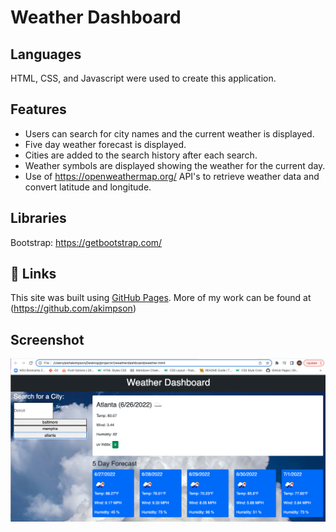 # Weather Dashboard

## Languages

HTML, CSS, and Javascript were used to create this application.

## Features

- Users can search for city names and the current weather is displayed.
- Five day weather forecast is displayed.
- Cities are added to the search history after each search.
- Weather symbols are displayed showing the weather for the current day.
- Use of https://openweathermap.org/ API's to retrieve weather data and convert latitude and longitude.

## Libraries

Bootstrap: https://getbootstrap.com/ <br>

## 🔗 Links

This site was built using [GitHub Pages](https://akimpson.github.io/Weather-Dashboard/).
More of my work can be found at (https://github.com/akimpson)

## Screenshot

![Weather Dashboard](./assets/images/WeatherDashboardScreenshot.png)

<!-- ![Weather Dashboard Screenshot](https://user-images.githubusercontent.com/98501990/175842306-a5f1d704-7a99-4b28-9e70-38dce74456aa.png) -->
